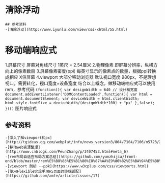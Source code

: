 # 清除浮动
    ## 参考资料
    -[清除浮动](http://www.iyunlu.com/view/css-xhtml/55.html)
# 移动端响应式
1.屏幕尺寸
    屏幕对角线尺寸 1英尺 = 2.54厘米
2.物理像素
    即屏幕分辨率，纵横方向上的像素数目
3.屏幕像素密度(ppi)
    每英寸显示的像素点的数量，根据ppi转换成相应 X倍屏幕
4.viewport
    <meta name="viewport" content="width=device-width,initial-scale=1,minimum-scale=1.max">
    大部分移动浏览器 默认视口宽度 980px，不是理想视口，需要转化，视口宽度=设备宽度
结合以上概念，做移动端响应式可以使用 rem，参考代码
`
(function(){
    var designWidth = 640 // 设计稿宽度
    document.addEventListener('DOMContentLoaded',function(){
        var html = document.documentElement;
        var deviceWidth = html.clientWidth;
        html.style.fontSize = deviceWidth/(designWidth*100) + "px"
    },false);
})()
`
图片响应式

## 参考资料
    -[深入了解viewport和px](http://tgideas.qq.com/webplat/info/news_version3/804/7104/7106/m5723/201509/376281.shtml)
    -[移动web资源整理](http://www.cnblogs.com/PeunZhang/p/3407453.html#meta_6)
    -[rem布局自适应布局方案总结](https://github.com/yunzhijia/front-end/blob/master/rem%E5%B8%83%E5%B1%80%E8%87%AA%E9%80%82%E5%BA%94%E5%B8%83%E5%B1%80%E6%96%B9%E6%A1%88%E6%80%BB%E7%BB%93.md)
    -[viewport 剖析 --ppk](https://www.w3cplus.com/css/viewports.html)
    -[使用Flexible实现手淘H5页面的终端适配](https://github.com/amfe/article/issues/17)